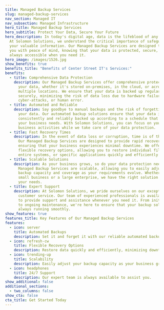 ```yaml
---
title: Managed Backup Services
slug: managed-backup-services
nav_section: Managed IT
nav_subsection: Managed Infrastructure
hero_title: Managed Backup Services
hero_subtitle: Protect Your Data, Secure Your Future
hero_description: In today's digital age, data is the lifeblood of any business.
  At Solomon Solutions, we understand the critical importance of safeguarding
  your valuable information. Our Managed Backup Services are designed to provide
  you with peace of mind, knowing that your data is protected, secure, and
  always accessible when you need it.
hero_image: /images/1526.jpg
show_benefits: true
benefits_title: "Benefits of Center Street IT's Services:"
benefits:
  - title: Comprehensive Data Protection
    description: Our Managed Backup Services offer comprehensive protection for all
      your data, whether it's stored on-premises, in the cloud, or across
      multiple locations. We ensure that your data is backed up regularly and
      securely, minimizing the risk of data loss due to hardware failures,
      cyber-attacks, or human error.
  - title: Automated and Reliable
    description: Say goodbye to manual backups and the risk of forgetting to back up
      your data. Our automated backup solutions ensure that your data is
      consistently and reliably backed up according to a schedule that suits
      your business needs. With Solomon Solutions, you can focus on your core
      business activities while we take care of your data protection.
  - title: Fast Recovery Times
    description: In the event of data loss or corruption, time is of the essence.
      Our Managed Backup Services are designed to provide rapid recovery times,
      ensuring that your business experiences minimal downtime. We offer
      flexible recovery options, allowing you to restore individual files,
      entire systems, or specific applications quickly and efficiently.
  - title: Scalable Solutions
    description: As your business grows, so do your data protection needs. Our
      Managed Backup Services are scalable, allowing you to easily adjust your
      backup capacity and coverage as your requirements evolve. Whether you're a
      small business or a large enterprise, we have the right solution to fit
      your needs.
  - title: Expert Support
    description: At Solomon Solutions, we pride ourselves on our exceptional
      customer service. Our team of experienced professionals is available 24/7
      to provide support and assistance whenever you need it. From initial setup
      to ongoing maintenance, we're here to ensure that your backup solution is
      always running smoothly.
show_features: true
features_title: Key Features of Our Managed Backup Services
features:
  - icon: server
    title: Automated Backups
    description: Set it and forget it with our reliable automated backup schedules.
  - icon: refresh-cw
    title: Flexible Recovery Options
    description: Restore data quickly and efficiently, minimizing downtime.
  - icon: trending-up
    title: Scalability
    description: Easily adjust your backup capacity as your business grows.
  - icon: headphones
    title: 24/7 Support
    description: Our expert team is always available to assist you.
show_additional: false
additional_sections:
  - two_columns: false
show_cta: false
cta_title: Get Started Today
---
```

